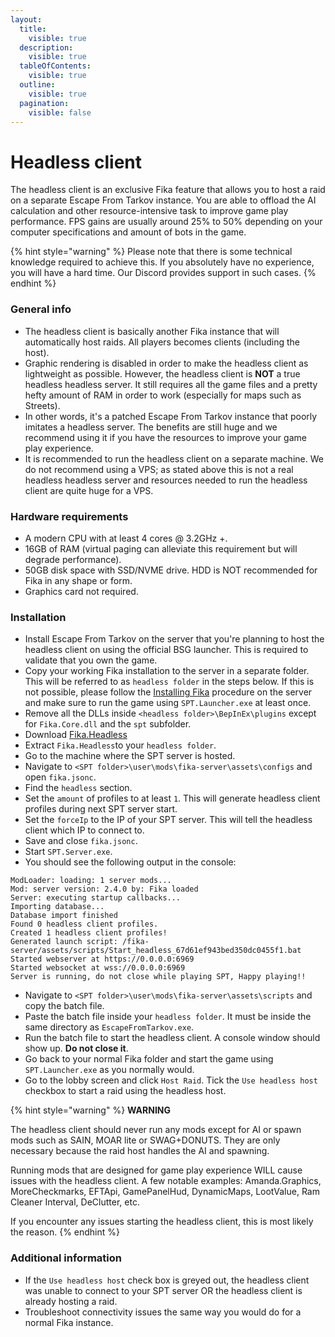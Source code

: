 ```yaml
---
layout:
  title:
    visible: true
  description:
    visible: true
  tableOfContents:
    visible: true
  outline:
    visible: true
  pagination:
    visible: false
---
```


# Headless client

The headless client is an exclusive Fika feature that allows you to host a raid on a separate Escape From Tarkov instance. You are able to offload the AI calculation and other resource-intensive task to improve game play performance. FPS gains are usually around 25% to 50% depending on your computer specifications and amount of bots in the game.

{% hint style="warning" %}
Please note that there is some technical knowledge required to achieve this. If you absolutely have no experience, you will have a hard time. Our Discord provides support in such cases.
{% endhint %}

### General info

* The headless client is basically another Fika instance that will automatically host raids. All players becomes clients (including the host).
* Graphic rendering is disabled in order to make the headless client as lightweight as possible. However, the headless client is **NOT** a true headless headless server. It still requires all the game files and a pretty hefty amount of RAM in order to work (especially for maps such as Streets).
* In other words, it's a patched Escape From Tarkov instance that poorly imitates a headless server. The benefits are still huge and we recommend using it if you have the resources to improve your game play experience.
* It is recommended to run the headless client on a separate machine. We do not recommend using a VPS; as stated above this is not a real headless headless server and resources needed to run the headless client are quite huge for a VPS.

### Hardware requirements

* A modern CPU with at least 4 cores @ 3.2GHz +.
* 16GB of RAM (virtual paging can alleviate this requirement but will degrade performance).
* 50GB disk space with SSD/NVME drive. HDD is NOT recommended for Fika in any shape or form.
* Graphics card not required.

### Installation

* Install Escape From Tarkov on the server that you're planning to host the headless client on using the official BSG launcher. This is required to validate that you own the game.
* Copy your working Fika installation to the server in a separate folder. This will be referred to as `headless folder` in the steps below. If this is not possible, please follow the [Installing Fika](../installing-fika/) procedure on the server and make sure to run the game using `SPT.Launcher.exe` at least once.
* Remove all the DLLs inside `<headless folder>\BepInEx\plugins` except for `Fika.Core.dll` and the `spt` subfolder.
* Download [Fika.Headless](https://github.com/project-fika/Fika-Headless/releases/tag/v1.3.0)
* Extract `Fika.Headless`to your `headless folder`.
* Go to the machine where the SPT server is hosted.
* Navigate to `<SPT folder>\user\mods\fika-server\assets\configs` and open `fika.jsonc`.
* Find the `headless` section.
* Set the `amount` of profiles to at least `1`. This will generate headless client profiles during next SPT server start.
* Set the `forceIp` to the IP of your SPT server. This will tell the headless client which IP to connect to.
* Save and close `fika.jsonc`.
* Start `SPT.Server.exe`.
* You should see the following output in the console:

```
ModLoader: loading: 1 server mods...
Mod: server version: 2.4.0 by: Fika loaded
Server: executing startup callbacks...
Importing database...
Database import finished
Found 0 headless client profiles.
Created 1 headless client profiles!
Generated launch script: /fika-server/assets/scripts/Start_headless_67d61ef943bed350dc0455f1.bat
Started webserver at https://0.0.0.0:6969
Started websocket at wss://0.0.0.0:6969
Server is running, do not close while playing SPT, Happy playing!!
```

* Navigate to `<SPT folder>\user\mods\fika-server\assets\scripts` and copy the batch file.
* Paste the batch file inside your `headless folder`. It must be inside the same directory as `EscapeFromTarkov.exe`.
* Run the batch file to start the headless client. A console window should show up. **Do not close it**.
* Go back to your normal Fika folder and start the game using `SPT.Launcher.exe` as you normally would.
* Go to the lobby screen and click `Host Raid`. Tick the `Use headless host` checkbox to start a raid using the headless host.

{% hint style="warning" %}
**WARNING**

The headless client should never run any mods except for AI or spawn mods such as SAIN, MOAR lite or SWAG+DONUTS. They are only necessary because the raid host handles the AI and spawning.

Running mods that are designed for game play experience WILL cause issues with the headless client. A few notable examples: Amanda.Graphics, MoreCheckmarks, EFTApi, GamePanelHud, DynamicMaps, LootValue, Ram Cleaner Interval, DeClutter, etc.

If you encounter any issues starting the headless client, this is most likely the reason.
{% endhint %}

### Additional information

* If the `Use headless host` check box is greyed out, the headless client was unable to connect to your SPT server OR the headless client is already hosting a raid.
* Troubleshoot connectivity issues the same way you would do for a normal Fika instance.
